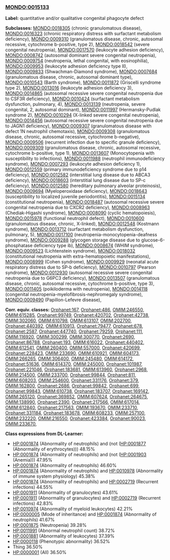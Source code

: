 
### [MONDO:0015133](http://purl.obolibrary.org/obo/MONDO_0015133)
**Label:** quantitative and/or qualitative congenital phagocyte defect

**Subclasses:** [MONDO:0018305](http://purl.obolibrary.org/obo/MONDO_0018305) (chronic granulomatous disease), [MONDO:0016323](http://purl.obolibrary.org/obo/MONDO_0016323) (chronic respiratory distress with surfactant metabolism deficiency), [MONDO:0009310](http://purl.obolibrary.org/obo/MONDO_0009310) (granulomatous disease, chronic, autosomal recessive, cytochrome b-positive, type 2), [MONDO:0018542](http://purl.obolibrary.org/obo/MONDO_0018542) (severe congenital neutropenia), [MONDO:0017570](http://purl.obolibrary.org/obo/MONDO_0017570) (leukocyte adhesion deficiency), [MONDO:0008742](http://purl.obolibrary.org/obo/MONDO_0008742) (autosomal dominant severe congenital neutropenia), [MONDO:0009754](http://purl.obolibrary.org/obo/MONDO_0009754) (neutropenia, lethal congenital, with eosinophilia), [MONDO:0009953](http://purl.obolibrary.org/obo/MONDO_0009953) (leukocyte adhesion deficiency type II), [MONDO:0009833](http://purl.obolibrary.org/obo/MONDO_0009833) (Shwachman-Diamond syndrome), [MONDO:0007684](http://purl.obolibrary.org/obo/MONDO_0007684) (granulomatous disease, chronic, autosomal dominant type), [MONDO:0010543](http://purl.obolibrary.org/obo/MONDO_0010543) (Barth syndrome), [MONDO:0011872](http://purl.obolibrary.org/obo/MONDO_0011872) (Griscelli syndrome type 2), [MONDO:0013016](http://purl.obolibrary.org/obo/MONDO_0013016) (leukocyte adhesion deficiency 3), [MONDO:0014865](http://purl.obolibrary.org/obo/MONDO_0014865) (autosomal recessive severe congenital neutropenia due to CSF3R deficiency), [MONDO:0010424](http://purl.obolibrary.org/obo/MONDO_0010424) (surfactant metabolism dysfunction, pulmonary, 4), [MONDO:0013139](http://purl.obolibrary.org/obo/MONDO_0013139) (neutropenia, severe congenital, 2, autosomal dominant), [MONDO:0011997](http://purl.obolibrary.org/obo/MONDO_0011997) (Hermansky-Pudlak syndrome 2), [MONDO:0010294](http://purl.obolibrary.org/obo/MONDO_0010294) (X-linked severe congenital neutropenia), [MONDO:0014456](http://purl.obolibrary.org/obo/MONDO_0014456) (autosomal recessive severe congenital neutropenia due to JAGN1 deficiency), [MONDO:0009307](http://purl.obolibrary.org/obo/MONDO_0009307) (granulomatous disease with defect 1N neutrophil chemotaxis), [MONDO:0009308](http://purl.obolibrary.org/obo/MONDO_0009308) (granulomatous disease, chronic, autosomal recessive, cytochrome b-negative), [MONDO:0009506](http://purl.obolibrary.org/obo/MONDO_0009506) (recurrent infection due to specific granule deficiency), [MONDO:0009309](http://purl.obolibrary.org/obo/MONDO_0009309) (granulomatous disease, chronic, autosomal recessive, cytochrome b-positive, type 1), [MONDO:0013607](http://purl.obolibrary.org/obo/MONDO_0013607) (Monocytopenia with susceptibility to infections), [MONDO:0011988](http://purl.obolibrary.org/obo/MONDO_0011988) (neutrophil immunodeficiency syndrome), [MONDO:0007293](http://purl.obolibrary.org/obo/MONDO_0007293) (leukocyte adhesion deficiency 1), [MONDO:0012559](http://purl.obolibrary.org/obo/MONDO_0012559) (primary immunodeficiency syndrome due to p14 deficiency), [MONDO:0012582](http://purl.obolibrary.org/obo/MONDO_0012582) (interstitial lung disease due to ABCA3 deficiency), [MONDO:0018603](http://purl.obolibrary.org/obo/MONDO_0018603) (interstitial lung disease due to SP-c deficiency), [MONDO:0012580](http://purl.obolibrary.org/obo/MONDO_0012580) (hereditary pulmonary alveolar proteinosis), [MONDO:0009694](http://purl.obolibrary.org/obo/MONDO_0009694) (Myeloperoxidase deficiency), [MONDO:0018643](http://purl.obolibrary.org/obo/MONDO_0018643) (susceptibility to localized juvenile periodontitis), [MONDO:0015134](http://purl.obolibrary.org/obo/MONDO_0015134) (constitutional neutropenia), [MONDO:0018487](http://purl.obolibrary.org/obo/MONDO_0018487) (autosomal recessive severe congenital neutropenia due to CXCR2 deficiency), [MONDO:0008963](http://purl.obolibrary.org/obo/MONDO_0008963) (Chediak-Higashi syndrome), [MONDO:0008090](http://purl.obolibrary.org/obo/MONDO_0008090) (cyclic hematopoiesis), [MONDO:0015978](http://purl.obolibrary.org/obo/MONDO_0015978) (functional neutrophil defect), [MONDO:0010600](http://purl.obolibrary.org/obo/MONDO_0010600) (granulomatous disease, chronic, X-linked), [MONDO:0012548](http://purl.obolibrary.org/obo/MONDO_0012548) (Kostmann syndrome), [MONDO:0013712](http://purl.obolibrary.org/obo/MONDO_0013712) (surfactant metabolism dysfunction, pulmonary, 5), [MONDO:0017100](http://purl.obolibrary.org/obo/MONDO_0017100) (neutropenia-monocytopenia-deafness syndrome), [MONDO:0009288](http://purl.obolibrary.org/obo/MONDO_0009288) (glycogen storage disease due to glucose-6-phosphatase deficiency type ib), [MONDO:0008674](http://purl.obolibrary.org/obo/MONDO_0008674) (WHIM syndrome), [MONDO:0009523](http://purl.obolibrary.org/obo/MONDO_0009523) (Lichtenstein syndrome), [MONDO:0018032](http://purl.obolibrary.org/obo/MONDO_0018032) (constitutional neutropenia with extra-hematopoietic manifestations), [MONDO:0008999](http://purl.obolibrary.org/obo/MONDO_0008999) (Cohen syndrome), [MONDO:0009929](http://purl.obolibrary.org/obo/MONDO_0009929) (neonatal acute respiratory distress due to SP-b deficiency), [MONDO:0010797](http://purl.obolibrary.org/obo/MONDO_0010797) (Pearson syndrome), [MONDO:0012930](http://purl.obolibrary.org/obo/MONDO_0012930) (autosomal recessive severe congenital neutropenia due to G6PC3 deficiency), [MONDO:0013507](http://purl.obolibrary.org/obo/MONDO_0013507) (granulomatous disease, chronic, autosomal recessive, cytochrome b-positive, type 3), [MONDO:0011405](http://purl.obolibrary.org/obo/MONDO_0011405) (poikiloderma with neutropenia), [MONDO:0014118](http://purl.obolibrary.org/obo/MONDO_0014118) (congenital neutropenia-myelofibrosis-nephromegaly syndrome), [MONDO:0009490](http://purl.obolibrary.org/obo/MONDO_0009490) (Papillon-Lefevre disease), 

**Corr. equiv. classes:** [Orphanet:167](http://www.orpha.net/ORDO/Orphanet_167), [Orphanet:486](http://www.orpha.net/ORDO/Orphanet_486), [OMIM:246550](http://purl.obolibrary.org/obo/OMIM_246550), [OMIM:615285](http://purl.obolibrary.org/obo/OMIM_615285), [Orphanet:99749](http://www.orpha.net/ORDO/Orphanet_99749), [Orphanet:420702](http://www.orpha.net/ORDO/Orphanet_420702), [Orphanet:42738](http://www.orpha.net/ORDO/Orphanet_42738), [OMIM:302060](http://purl.obolibrary.org/obo/OMIM_302060), [OMIM:610798](http://purl.obolibrary.org/obo/OMIM_610798), [OMIM:613107](http://purl.obolibrary.org/obo/OMIM_613107), [OMIM:202700](http://purl.obolibrary.org/obo/OMIM_202700), [Orphanet:440392](http://www.orpha.net/ORDO/Orphanet_440392), [OMIM:610913](http://purl.obolibrary.org/obo/OMIM_610913), [Orphanet:79477](http://www.orpha.net/ORDO/Orphanet_79477), [Orphanet:678](http://www.orpha.net/ORDO/Orphanet_678), [Orphanet:2587](http://www.orpha.net/ORDO/Orphanet_2587), [Orphanet:447740](http://www.orpha.net/ORDO/Orphanet_447740), [Orphanet:79259](http://www.orpha.net/ORDO/Orphanet_79259), [Orphanet:111](http://www.orpha.net/ORDO/Orphanet_111), [OMIM:116920](http://purl.obolibrary.org/obo/OMIM_116920), [OMIM:300299](http://purl.obolibrary.org/obo/OMIM_300299), [OMIM:300770](http://purl.obolibrary.org/obo/OMIM_300770), [Orphanet:2690](http://www.orpha.net/ORDO/Orphanet_2690), [Orphanet:86788](http://www.orpha.net/ORDO/Orphanet_86788), [Orphanet:193](http://www.orpha.net/ORDO/Orphanet_193), [OMIM:616022](http://purl.obolibrary.org/obo/OMIM_616022), [Orphanet:440402](http://www.orpha.net/ORDO/Orphanet_440402), [OMIM:612541](http://purl.obolibrary.org/obo/OMIM_612541), [OMIM:260400](http://purl.obolibrary.org/obo/OMIM_260400), [OMIM:557000](http://purl.obolibrary.org/obo/OMIM_557000), [Orphanet:420699](http://www.orpha.net/ORDO/Orphanet_420699), [Orphanet:228423](http://www.orpha.net/ORDO/Orphanet_228423), [OMIM:233690](http://purl.obolibrary.org/obo/OMIM_233690), [OMIM:610921](http://purl.obolibrary.org/obo/OMIM_610921), [OMIM:604173](http://purl.obolibrary.org/obo/OMIM_604173), [OMIM:266265](http://purl.obolibrary.org/obo/OMIM_266265), [OMIM:306400](http://purl.obolibrary.org/obo/OMIM_306400), [OMIM:245480](http://purl.obolibrary.org/obo/OMIM_245480), [OMIM:614172](http://purl.obolibrary.org/obo/OMIM_614172), [Orphanet:51636](http://www.orpha.net/ORDO/Orphanet_51636), [OMIM:614370](http://purl.obolibrary.org/obo/OMIM_614370), [OMIM:245000](http://purl.obolibrary.org/obo/OMIM_245000), [Orphanet:101987](http://www.orpha.net/ORDO/Orphanet_101987), [Orphanet:221046](http://www.orpha.net/ORDO/Orphanet_221046), [Orphanet:183681](http://www.orpha.net/ORDO/Orphanet_183681), [OMIM:613960](http://purl.obolibrary.org/obo/OMIM_613960), [Orphanet:2968](http://www.orpha.net/ORDO/Orphanet_2968), [OMIM:214500](http://purl.obolibrary.org/obo/OMIM_214500), [OMIM:233700](http://purl.obolibrary.org/obo/OMIM_233700), [Orphanet:99844](http://www.orpha.net/ORDO/Orphanet_99844), [Orphanet:811](http://www.orpha.net/ORDO/Orphanet_811), [OMIM:608203](http://purl.obolibrary.org/obo/OMIM_608203), [OMIM:254600](http://purl.obolibrary.org/obo/OMIM_254600), [Orphanet:331176](http://www.orpha.net/ORDO/Orphanet_331176), [Orphanet:379](http://www.orpha.net/ORDO/Orphanet_379), [OMIM:162800](http://purl.obolibrary.org/obo/OMIM_162800), [Orphanet:2686](http://www.orpha.net/ORDO/Orphanet_2686), [Orphanet:99842](http://www.orpha.net/ORDO/Orphanet_99842), [Orphanet:699](http://www.orpha.net/ORDO/Orphanet_699), [Orphanet:99843](http://www.orpha.net/ORDO/Orphanet_99843), [OMIM:610738](http://purl.obolibrary.org/obo/OMIM_610738), [Orphanet:183707](http://www.orpha.net/ORDO/Orphanet_183707), [Orphanet:169142](http://www.orpha.net/ORDO/Orphanet_169142), [OMIM:265120](http://purl.obolibrary.org/obo/OMIM_265120), [Orphanet:369852](http://www.orpha.net/ORDO/Orphanet_369852), [OMIM:607624](http://purl.obolibrary.org/obo/OMIM_607624), [Orphanet:264675](http://www.orpha.net/ORDO/Orphanet_264675), [OMIM:138990](http://purl.obolibrary.org/obo/OMIM_138990), [Orphanet:2390](http://www.orpha.net/ORDO/Orphanet_2390), [Orphanet:217566](http://www.orpha.net/ORDO/Orphanet_217566), [OMIM:617014](http://purl.obolibrary.org/obo/OMIM_617014), [OMIM:612840](http://purl.obolibrary.org/obo/OMIM_612840), [Orphanet:217563](http://www.orpha.net/ORDO/Orphanet_217563), [OMIM:193670](http://purl.obolibrary.org/obo/OMIM_193670), [OMIM:233710](http://purl.obolibrary.org/obo/OMIM_233710), [Orphanet:331184](http://www.orpha.net/ORDO/Orphanet_331184), [Orphanet:183678](http://www.orpha.net/ORDO/Orphanet_183678), [OMIM:608233](http://purl.obolibrary.org/obo/OMIM_608233), [OMIM:257100](http://purl.obolibrary.org/obo/OMIM_257100), [OMIM:232220](http://purl.obolibrary.org/obo/OMIM_232220), [OMIM:216550](http://purl.obolibrary.org/obo/OMIM_216550), [Orphanet:423384](http://www.orpha.net/ORDO/Orphanet_423384), [Orphanet:90023](http://www.orpha.net/ORDO/Orphanet_90023), [OMIM:233670](http://purl.obolibrary.org/obo/OMIM_233670), 

**Class expressions from DL-Learner:**

- [HP:0001874](http://purl.obolibrary.org/obo/HP_0001874) (Abnormality of neutrophils) and (not ([HP:0001877](http://purl.obolibrary.org/obo/HP_0001877) (Abnormality of erythrocytes))) 48.15%
- [HP:0001874](http://purl.obolibrary.org/obo/HP_0001874) (Abnormality of neutrophils) and (not ([HP:0001903](http://purl.obolibrary.org/obo/HP_0001903) (Anemia))) 47.95%
- [HP:0001874](http://purl.obolibrary.org/obo/HP_0001874) (Abnormality of neutrophils) 46.60%
- [HP:0001874](http://purl.obolibrary.org/obo/HP_0001874) (Abnormality of neutrophils) and [HP:0010978](http://purl.obolibrary.org/obo/HP_0010978) (Abnormality of immune system physiology) 45.38%
- [HP:0001874](http://purl.obolibrary.org/obo/HP_0001874) (Abnormality of neutrophils) and [HP:0002719](http://purl.obolibrary.org/obo/HP_0002719) (Recurrent infections) 44.55%
- [HP:0001911](http://purl.obolibrary.org/obo/HP_0001911) (Abnormality of granulocytes) 43.61%
- [HP:0001911](http://purl.obolibrary.org/obo/HP_0001911) (Abnormality of granulocytes) and [HP:0002719](http://purl.obolibrary.org/obo/HP_0002719) (Recurrent infections) 42.83%
- [HP:0010974](http://purl.obolibrary.org/obo/HP_0010974) (Abnormality of myeloid leukocytes) 42.21%
- [HP:0000005](http://purl.obolibrary.org/obo/HP_0000005) (Mode of inheritance) and [HP:0001874](http://purl.obolibrary.org/obo/HP_0001874) (Abnormality of neutrophils) 41.67%
- [HP:0001875](http://purl.obolibrary.org/obo/HP_0001875) (Neutropenia) 39.28%
- [HP:0011991](http://purl.obolibrary.org/obo/HP_0011991) (Abnormal neutrophil count) 38.72%
- [HP:0001881](http://purl.obolibrary.org/obo/HP_0001881) (Abnormality of leukocytes) 37.39%
- [HP:0000118](http://purl.obolibrary.org/obo/HP_0000118) (Phenotypic abnormality) 36.52%
- Thing 36.50%
- [HP:0000001](http://purl.obolibrary.org/obo/HP_0000001) (All) 36.50%


